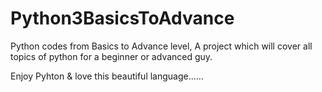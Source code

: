 # Python3BasicsToAdvance
Python codes from Basics to Advance level, A project which will cover all topics of python for a beginner or advanced guy.

Enjoy Pyhton & love this beautiful language......
